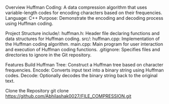 Overview
Huffman Coding: A data compression algorithm that uses variable-length codes for encoding characters based on their frequencies.
Language: C++
Purpose: Demonstrate the encoding and decoding process using Huffman coding.

Project Structure
include/:
huffman.h: Header file declaring functions and data structures for Huffman coding.
src/:
huffman.cpp: Implementation of the Huffman coding algorithm.
main.cpp: Main program for user interaction and execution of Huffman coding functions.
.gitignore: Specifies files and directories to ignore in the Git repository.

Features
Build Huffman Tree: Construct a Huffman tree based on character frequencies.
Encode: Converts input text into a binary string using Huffman codes.
Decode: Optionally decodes the binary string back to the original text.

Clone the Repository
git clone https://github.com/Abhilashak0027/FILE_COMPRESSION.git
